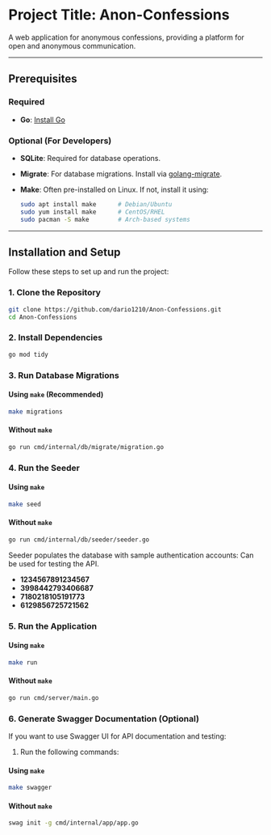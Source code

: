 # **Project Title: Anon-Confessions**

A web application for anonymous confessions, providing a platform for open and anonymous communication.

---

## **Prerequisites**

### **Required**

- **Go**: [Install Go](https://go.dev/)

### **Optional (For Developers)**

- **SQLite**: Required for database operations.
- **Migrate**: For database migrations. Install via [golang-migrate](https://pkg.go.dev/github.com/golang-migrate/migrate/v4).
- **Make**: Often pre-installed on Linux. If not, install it using:

  ```bash
  sudo apt install make      # Debian/Ubuntu
  sudo yum install make      # CentOS/RHEL
  sudo pacman -S make        # Arch-based systems
  ```

---

## **Installation and Setup**

Follow these steps to set up and run the project:

### 1. **Clone the Repository**

```bash
git clone https://github.com/dario1210/Anon-Confessions.git
cd Anon-Confessions
```

### 2. **Install Dependencies**

```bash
go mod tidy
```

### 3. **Run Database Migrations**

#### Using `make` (Recommended)

```bash
make migrations
```

#### Without `make`

```bash
go run cmd/internal/db/migrate/migration.go
```

### 4. **Run the Seeder**

#### Using `make`

```bash
make seed
```

#### Without `make`

```bash
go run cmd/internal/db/seeder/seeder.go
```

Seeder populates the database with sample authentication accounts:
Can be used for testing the API.

- **1234567891234567**
- **3998442793406687**
- **7180218105191773**
- **6129856725721562**

### 5. **Run the Application**

#### Using `make`

```bash
make run
```

#### Without `make`

```bash
go run cmd/server/main.go
```

### 6. **Generate Swagger Documentation** (Optional)

If you want to use Swagger UI for API documentation and testing:

1. Run the following commands:

#### Using `make`

```bash
make swagger
```

#### Without `make`

```bash
swag init -g cmd/internal/app/app.go
```
